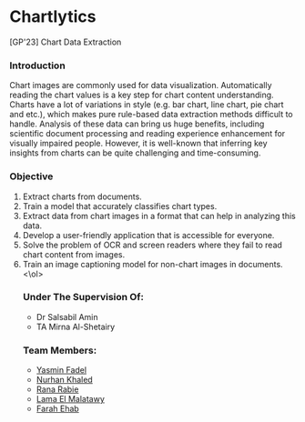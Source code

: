 # Chartlytics
[GP'23] Chart Data Extraction


<h3>Introduction</h3>
Chart images are commonly used for data visualization. Automatically reading the chart values is a key step for chart content understanding. Charts have a lot of variations in style (e.g. bar chart, line chart, pie chart and etc.), which makes pure rule-based data extraction methods difficult to handle. Analysis of these data can bring us huge benefits, including scientific document processing and reading experience enhancement for visually impaired people. However, it is well-known that inferring key insights from charts can be quite challenging and time-consuming.

<h3>Objective</h3>
<ol>
<li> Extract charts from documents.
<li> Train a model that accurately classifies chart types.
<li> Extract data from chart images in a format that can help in analyzing this data.
<li> Develop a user-friendly application that is accessible for everyone.
<li> Solve the problem of OCR and screen readers where they fail to read chart content from images.
<li> Train an image captioning model for non-chart images in documents.
<\ol>

<h3>Under The Supervision Of:</h3>
<ul>
<li> Dr Salsabil Amin
<li> TA Mirna Al-Shetairy
</ul>

<h3>Team Members:</h3>
<ul>
  <li> <a href="https://github.com/yasminFadel">Yasmin Fadel</a>
  <li> <a href="https://github.com/nurhaankhaled">Nurhan Khaled</a>
  <li> <a href="https://github.com/Rana-Rabie">Rana Rabie</a>
  <li> <a href="https://github.com/LamaElMalatawy">Lama El Malatawy</a>
  <li> <a href="https://github.com/FarahEhab">Farah Ehab</a>
</ul>
